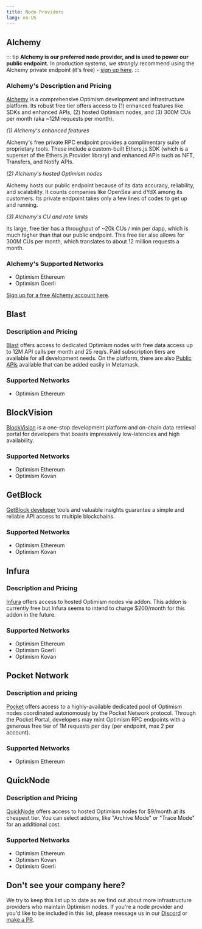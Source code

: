 ```yaml
---
title: Node Providers
lang: en-US
---
```


## Alchemy

::: tip
**Alchemy is our preferred node provider, and is used to power our public endpoint.** In production systems, we _strongly_ recommend using the Alchemy private endpoint (it's free) - [sign up here](https://www.alchemy.com/layer2/optimism/?a=818c11a8da).
:::

### Alchemy's Description and Pricing

[Alchemy](https://docs.alchemy.com/reference/optimism-api-quickstart/?a=818c11a8da) is a comprehensive Optimism development and infrastructure platform. 
Its robust free tier offers access to (1) enhanced features like SDKs and enhanced APIs, (2) hosted Optimism nodes, and (3) 300M CUs per month (aka ~12M requests per month).

_(1) Alchemy's enhanced features_

Alchemy's free private RPC endpoint provides a complimentary suite of proprietary tools. These include a custom-built Ethers.js SDK (which is a superset of the Ethers.js Provider library) and enhanced APIs such as NFT, Transfers, and Notify APIs.


_(2) Alchemy's hosted Optimism nodes_

Alchemy hosts our public endpoint because of its data accuracy, reliability, and scalability. It counts companies like OpenSea and dYdX among its customers. Its private endpoint takes only a few lines of codes to get up and running.
 

_(3) Alchemy's CU and rate limits_

Its large, free tier has a throughput of ~20k CUs / min per dapp, which is much higher than that our public endpoint. This free tier also allows for 300M CUs per month, which translates to about 12 million requests a month. 


### Alchemy's Supported Networks

- Optimism Ethereum
- Optimism Goerli

[Sign up for a free Alchemy account here](https://www.alchemy.com/layer2/optimism/?a=818c11a8da).

## Blast

### Description and Pricing

[Blast](https://blastapi.io/) offers access to dedicated Optimism nodes with free data access up to 12M API calls per month and 25 req/s. Paid subscription tiers are available for all development needs.
On the platform, there are also [Public APIs](https://blastapi.io/public-api/optimism) available that can be added easily in Metamask.

### Supported Networks

- Optimism Ethereum

## BlockVision

[BlockVision](https://blockvision.org/) is a one-stop development platform and on-chain data retrieval portal for developers that boasts impressively low-latencies and high availability.

### Supported Networks

- Optimism Ethereum
- Optimism Kovan

## GetBlock

[GetBlock developer](https://getblock.io/en/nodes/optimism/) tools and valuable insights guarantee a simple and reliable API access to multiple blockchains.


### Supported Networks

- Optimism Ethereum
- Optimism Kovan


## Infura

### Description and Pricing

[Infura](https://infura.io) offers access to hosted Optimism nodes via addon.
This addon is currently free but Infura seems to intend to charge $200/month for this addon in the future.

### Supported Networks

- Optimism Ethereum
- Optimism Goerli
- Optimism Kovan


## Pocket Network

### Description and pricing

[Pocket](https://www.portal.pokt.network/) offers access to a highly-available dedicated pool of Optimism nodes coordinated autonomously by the Pocket Network protocol. Through the Pocket Portal, developers may mint Optimism RPC endpoints with a generous free tier of 1M requests per day (per endpoint, max 2 per account).

### Supported Networks

- Optimism Ethereum


## QuickNode

### Description and Pricing

[QuickNode](https://www.quicknode.com/) offers access to hosted Optimism nodes for $9/month at its cheapest tier.
You can select addons, like "Archive Mode" or "Trace Mode" for an additional cost.

### Supported Networks

- Optimism Ethereum
- Optimism Kovan
- Optimism Goerli



## Don't see your company here?

We try to keep this list up to date as we find out about more infrastructure providers who maintain Optimism nodes.
If you're a node provider and you'd like to be included in this list, please message us in our [Discord](https://discord-gateway.optimism.io) or [make a PR](https://github.com/ethereum-optimism/community-hub/pulls). 
